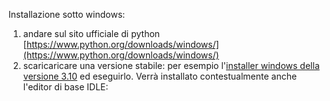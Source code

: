 Installazione sotto windows:

1) andare sul sito ufficiale di python [https://www.python.org/downloads/windows/](https://www.python.org/downloads/windows/)
2) scaricaricare una versione stabile: per esempio l'[installer windows della versione 3.10](https://www.python.org/ftp/python/3.10.11/python-3.10.11-amd64.exe) ed eseguirlo. Verrà installato contestualmente anche l'editor di base IDLE: [](image/lez1_1.PNG)
